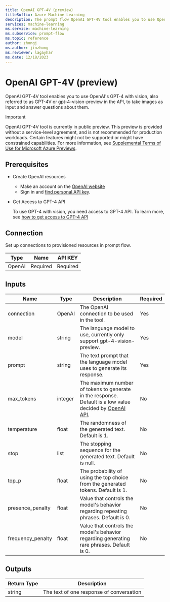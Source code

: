 ```yaml
---
title: OpenAI GPT-4V (preview)
titleSuffix: Azure Machine Learning
description: The prompt flow OpenAI GPT-4V tool enables you to use OpenAI's GPT-4 with vision, also referred to as GPT-4V or gpt-4-vision-preview in the API, to take images as input and answer questions about them.
services: machine-learning
ms.service: machine-learning
ms.subservice: prompt-flow
ms.topic: reference
author: zhongj
ms.author: jinzhong
ms.reviewer: lagayhar
ms.date: 12/18/2023
---
```


# OpenAI GPT-4V (preview)

OpenAI GPT-4V tool enables you to use OpenAI's GPT-4 with vision, also referred to as GPT-4V or gpt-4-vision-preview in the API, to take images as input and answer questions about them.

> [!IMPORTANT]
> OpenAI GPT-4V tool is currently in public preview. This preview is provided without a service-level agreement, and is not recommended for production workloads. Certain features might not be supported or might have constrained capabilities.
> For more information, see [Supplemental Terms of Use for Microsoft Azure Previews](https://azure.microsoft.com/support/legal/preview-supplemental-terms/).

## Prerequisites

- Create OpenAI resources
    - Make an account on the [OpenAI website](https://openai.com/)
    - Sign in and [find personal API key](https://platform.openai.com/account/api-keys).

- Get Access to GPT-4 API

    To use GPT-4 with vision, you need access to GPT-4 API. To learn more, see [how to get access to GPT-4 API](https://help.openai.com/en/articles/7102672-how-can-i-access-gpt-4)

## Connection

Set up connections to provisioned resources in prompt flow.

| Type        | Name     | API KEY  |
|-------------|----------|----------|
| OpenAI      | Required | Required |

## Inputs

| Name                   | Type        | Description                                                                                    | Required |
|------------------------|-------------|------------------------------------------------------------------------------------------------|----------|
| connection             | OpenAI      | The OpenAI connection to be used in the tool.                                                  | Yes      |
| model                  | string      | The language model to use, currently only support gpt-4-vision-preview.                        | Yes      |
| prompt                 | string      | The text prompt that the language model uses to generate its response.                         | Yes      |
| max\_tokens            | integer     | The maximum number of tokens to generate in the response. Default is a low value decided by [OpenAI API](https://platform.openai.com/docs/guides/vision).                      | No       |
| temperature            | float       | The randomness of the generated text. Default is 1.                                            | No       |
| stop                   | list        | The stopping sequence for the generated text. Default is null.                                 | No       |
| top_p                  | float       | The probability of using the top choice from the generated tokens. Default is 1.               | No       |
| presence\_penalty      | float       | Value that controls the model's behavior regarding repeating phrases. Default is 0.       | No       |
| frequency\_penalty     | float       | Value that controls the model's behavior regarding generating rare phrases. Default is 0. | No       |

## Outputs

| Return Type | Description                              |
|-------------|------------------------------------------|
| string      | The text of one response of conversation |